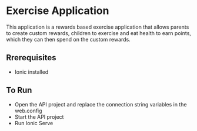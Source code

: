 # Exercise Application
This application is a rewards based exercise application that allows parents to create custom rewards, children to exercise and eat health to earn points, which they can then spend on the custom rewards.

## Rrerequisites
* Ionic installed

## To Run
* Open the API project and replace the connection string variables in the web.config
* Start the API project
* Run Ionic Serve
